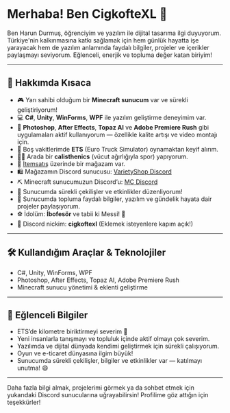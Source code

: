 # Merhaba! Ben CigkofteXL 👋

Ben Harun Durmuş, öğrenciyim ve yazılım ile dijital tasarıma ilgi duyuyorum. Türkiye'nin kalkınmasına katkı sağlamak için hem günlük hayatta işe yarayacak hem de yazılım anlamında faydalı bilgiler, projeler ve içerikler paylaşmayı seviyorum. Eğlenceli, enerjik ve topluma değer katan biriyim!

---

## 🚀 Hakkımda Kısaca

- 🎮 Yarı sahibi olduğum bir **Minecraft sunucum** var ve sürekli geliştiriyorum!
- 💻 **C#**, **Unity**, **WinForms**, **WPF** ile yazılım geliştirme deneyimim var.
- 🎨 **Photoshop**, **After Effects**, **Topaz AI** ve **Adobe Premiere Rush** gibi uygulamaları aktif kullanıyorum — özellikle kalite artışı ve video montajı için.
- 🚚 Boş vakitlerimde **ETS** (Euro Truck Simulator) oynamaktan keyif alırım.
- 🏋️‍♂️ Arada bir **calisthenics** (vücut ağırlığıyla spor) yapıyorum.
- 🛒 [Itemsatış](https://www.itemsatis.com/p/VarietyShop) üzerinde bir mağazam var.
- 🛍️ Mağazamın Discord sunucusu: [VarietyShop Discord](https://discord.gg/eTAXD554Ab)
- ⛏️ Minecraft sunucumuzun Discord’u: [MC Discord](https://discord.gg/GYKnBYqrqh)
- 🤩 Sunucumda sürekli çekilişler ve etkinlikler düzenliyorum!
- 👥 Sunucumda topluma faydalı bilgiler, yazılım ve gündelik hayata dair projeler paylaşıyorum.
- ⚽️ İdolüm: **İbofesör** ve tabii ki Messi! 🐐
- 💬 Discord nickim: **cigkoftexl** (Eklemek isteyenlere kapım açık!)

---

## 🛠️ Kullandığım Araçlar & Teknolojiler

- C#, Unity, WinForms, WPF
- Photoshop, After Effects, Topaz AI, Adobe Premiere Rush
- Minecraft sunucu yönetimi & eklenti geliştirme

---

## 🎲 Eğlenceli Bilgiler

- ETS’de kilometre biriktirmeyi severim 🚚
- Yeni insanlarla tanışmayı ve topluluk içinde aktif olmayı çok severim.
- Yazılımda ve dijital dünyada kendimi geliştirmek için sürekli çalışıyorum.
- Oyun ve e-ticaret dünyasına ilgim büyük!
- Sunucumda sürekli çekilişler, bilgiler ve etkinlikler var — katılmayı unutma! 😄

---

Daha fazla bilgi almak, projelerimi görmek ya da sohbet etmek için yukarıdaki Discord sunucularına uğrayabilirsin! Profilime göz attığın için teşekkürler!
